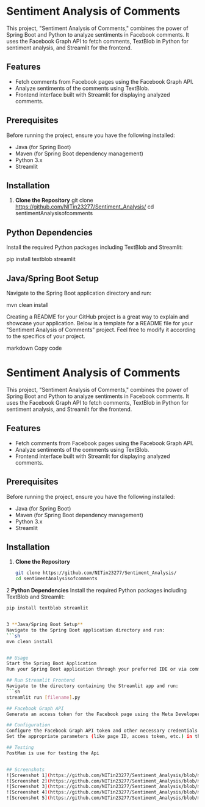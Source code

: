 # Sentiment Analysis of Comments

This project, "Sentiment Analysis of Comments," combines the power of Spring Boot and Python to analyze sentiments in Facebook comments. It uses the Facebook Graph API to fetch comments, TextBlob in Python for sentiment analysis, and Streamlit for the frontend.

## Features

- Fetch comments from Facebook pages using the Facebook Graph API.
- Analyze sentiments of the comments using TextBlob.
- Frontend interface built with Streamlit for displaying analyzed comments.

## Prerequisites

Before running the project, ensure you have the following installed:
- Java (for Spring Boot)
- Maven (for Spring Boot dependency management)
- Python 3.x
- Streamlit

## Installation

1. **Clone the Repository**
   git clone https://github.com/NITin23277/Sentiment_Analysis/
   cd sentimentAnalysisofcomments



## Python Dependencies
Install the required Python packages including TextBlob and Streamlit:

pip install textblob streamlit


## Java/Spring Boot Setup
Navigate to the Spring Boot application directory and run:

mvn clean install



Creating a README for your GitHub project is a great way to explain and showcase your application. Below is a template for a README file for your "Sentiment Analysis of Comments" project. Feel free to modify it according to the specifics of your project.

markdown
Copy code
# Sentiment Analysis of Comments

This project, "Sentiment Analysis of Comments," combines the power of Spring Boot and Python to analyze sentiments in Facebook comments. It uses the Facebook Graph API to fetch comments, TextBlob in Python for sentiment analysis, and Streamlit for the frontend.

## Features

- Fetch comments from Facebook pages using the Facebook Graph API.
- Analyze sentiments of the comments using TextBlob.
- Frontend interface built with Streamlit for displaying analyzed comments.

## Prerequisites

Before running the project, ensure you have the following installed:
- Java (for Spring Boot)
- Maven (for Spring Boot dependency management)
- Python 3.x
- Streamlit

## Installation

1. **Clone the Repository**
   ```sh
   git clone https://github.com/NITin23277/Sentiment_Analysis/
   cd sentimentAnalysisofcomments

   
2 **Python Dependencies**
Install the required Python packages including TextBlob and Streamlit:
```sh
pip install textblob streamlit


3 **Java/Spring Boot Setup**
Navigate to the Spring Boot application directory and run:
```sh
mvn clean install


## Usage
Start the Spring Boot Application
Run your Spring Boot application through your preferred IDE or via command line.

## Run Streamlit Frontend
Navigate to the directory containing the Streamlit app and run:
```sh
streamlit run [filename].py

## Facebook Graph API
Generate an access token for the Facebook page using the Meta Developer site.

## Configuration
Configure the Facebook Graph API token and other necessary credentials in the Spring Boot application properties.
Set the appropriate parameters (like page ID, access token, etc.) in the Python script for the Facebook API calls.

## Testing
PostMan is use for testing the Api


## Screenshots
![Screenshot 1](https://github.com/NITin23277/Sentiment_Analysis/blob/main/images/s5.png)
![Screenshot 2](https://github.com/NITin23277/Sentiment_Analysis/blob/main/images/s4.png)
![Screenshot 3](https://github.com/NITin23277/Sentiment_Analysis/blob/main/images/s2.png)
![Screenshot 4](https://github.com/NITin23277/Sentiment_Analysis/blob/main/images/s1.png)
![Screenshot 5](https://github.com/NITin23277/Sentiment_Analysis/blob/main/images/s3.png)
